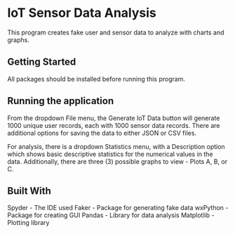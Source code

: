 # IoT Sensor Data Analysis 
This program creates fake user and sensor data to analyze with charts and graphs.

## Getting Started
All packages should be installed before running this program. 

## Running the application
From the dropdown File menu, the Generate IoT Data button will generate 1000 unique
user records, each with 1000 sensor data records. There are additional options for 
saving the data to either JSON or CSV files. 

For analysis, there is a dropdown Statistics menu, with a Description option which
shows basic descriptive statistics for the numerical values in the data. Additionally,
there are three (3) possible graphs to view - Plots A, B, or C.

## Built With
Spyder - The IDE used
Faker - Package for generating fake data
wxPython - Package for creating GUI
Pandas - Library for data analysis
Matplotlib - Plotting library 